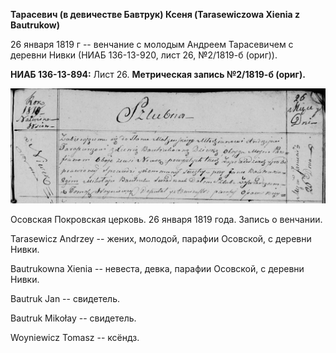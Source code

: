 **Тарасевич (в девичестве Бавтрук) Ксеня (Tarasewiczowa Xienia z
Bautrukow)**

26 января 1819 г -- венчание с молодым Андреем Тарасевичем с деревни
Нивки (НИАБ 136-13-920, лист 26, №2/1819-б (ориг)).

**НИАБ 136-13-894:** Лист 26. **Метрическая запись №2/1819-б (ориг).**

![](./media/9c8e91256f54483130f4bd96eb70e142e822979a.png)

Осовская Покровская церковь. 26 января 1819 года. Запись о венчании.

Tarasewicz Andrzey -- жених, молодой, парафии Осовской, с деревни Нивки.

Bautrukowna Xienia -- невеста, девка, парафии Осовской, с деревни Нивки.

Bautruk Jan -- свидетель.

Bautruk Mikołay -- свидетель.

Woyniewicz Tomasz -- ксёндз.
